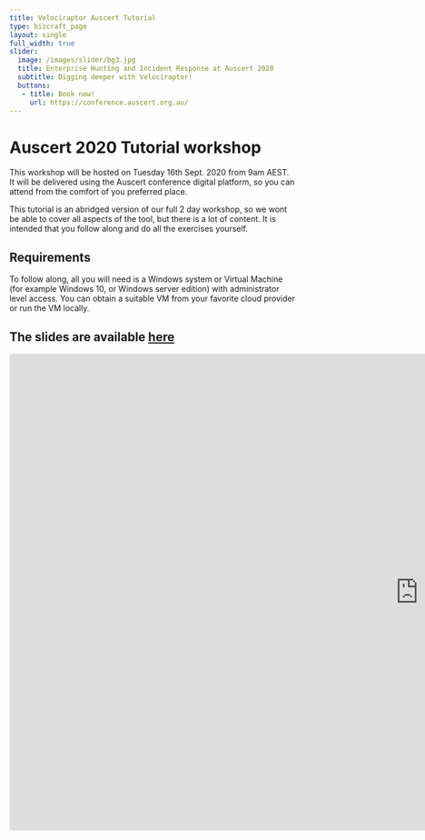 ```yaml
---
title: Velociraptor Auscert Tutorial
type: bizcraft_page
layout: single
full_width: true
slider:
  image: /images/slider/bg3.jpg
  title: Enterprise Hunting and Incident Response at Auscert 2020
  subtitle: Digging deeper with Velociraptor!
  buttons:
   - title: Book now!
     url: https://conference.auscert.org.au/
---
```


# Auscert 2020 Tutorial workshop

This workshop will be hosted on Tuesday 16th Sept. 2020 from 9am
AEST. It will be delivered using the Auscert conference digital
platform, so you can attend from the comfort of you preferred place.

This tutorial is an abridged version of our full 2 day workshop, so we
wont be able to cover all aspects of the tool, but there is a lot of
content. It is intended that you follow along and do all the exercises
yourself.

## Requirements

To follow along, all you will need is a Windows system or Virtual
Machine (for example Windows 10, or Windows server edition) with
administrator level access. You can obtain a suitable VM from your
favorite cloud provider or run the VM locally.

## The slides are available <a href='https://docs.google.com/presentation/d/e/2PACX-1vT9yVbsO06LSbaQnYTmMJaKRAbQN5D2jIoxe4niYkopqV49Df9DQg3XE0FHNDvfFlpdpT6T2Uf5jcPQ/pub?start=false&loop=false&delayms=3000'>here</a>

<iframe src="https://docs.google.com/presentation/d/e/2PACX-1vT9yVbsO06LSbaQnYTmMJaKRAbQN5D2jIoxe4niYkopqV49Df9DQg3XE0FHNDvfFlpdpT6T2Uf5jcPQ/embed?start=true&loop=false&delayms=10000" frameborder="0" width="1440" height="839" class="col-lg-12 col-md-12 col-sm-12 col-xs-12" allowfullscreen="true" mozallowfullscreen="true" webkitallowfullscreen="true"></iframe>

